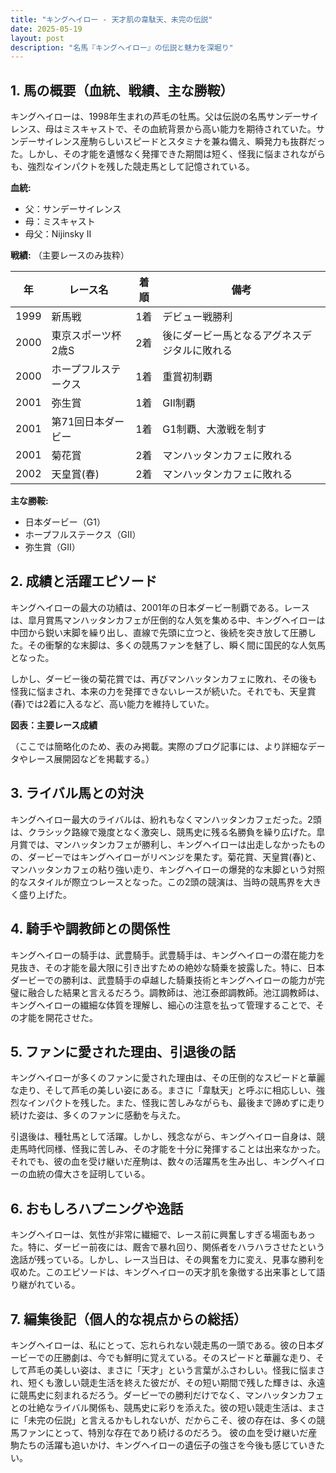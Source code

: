 ```yaml
---
title: "キングヘイロー - 天才肌の韋駄天、未完の伝説"
date: 2025-05-19
layout: post
description: "名馬『キングヘイロー』の伝説と魅力を深堀り"
---
```


## 1. 馬の概要（血統、戦績、主な勝鞍）

キングヘイローは、1998年生まれの芦毛の牡馬。父は伝説の名馬サンデーサイレンス、母はミスキャストで、その血統背景から高い能力を期待されていた。サンデーサイレンス産駒らしいスピードとスタミナを兼ね備え、瞬発力も抜群だった。しかし、その才能を遺憾なく発揮できた期間は短く、怪我に悩まされながらも、強烈なインパクトを残した競走馬として記憶されている。

**血統:**

* 父：サンデーサイレンス
* 母：ミスキャスト
* 母父：Nijinsky II

**戦績:** （主要レースのみ抜粋）

| 年 | レース名             | 着順 | 備考                                      |
|---|----------------------|-----|-------------------------------------------|
| 1999 | 新馬戦             | 1着 | デビュー戦勝利                           |
| 2000 | 東京スポーツ杯2歳S | 2着 | 後にダービー馬となるアグネスデジタルに敗れる |
| 2000 | ホープフルステークス | 1着 | 重賞初制覇                               |
| 2001 | 弥生賞             | 1着 | GII制覇                                   |
| 2001 | 第71回日本ダービー   | 1着 | G1制覇、大激戦を制す                     |
| 2001 | 菊花賞             | 2着 | マンハッタンカフェに敗れる                |
| 2002 | 天皇賞(春)         | 2着 | マンハッタンカフェに敗れる                |


**主な勝鞍:**

* 日本ダービー（G1）
* ホープフルステークス（GII）
* 弥生賞（GII）


## 2. 成績と活躍エピソード

キングヘイローの最大の功績は、2001年の日本ダービー制覇である。レースは、皐月賞馬マンハッタンカフェが圧倒的な人気を集める中、キングヘイローは中団から鋭い末脚を繰り出し、直線で先頭に立つと、後続を突き放して圧勝した。その衝撃的な末脚は、多くの競馬ファンを魅了し、瞬く間に国民的な人気馬となった。

しかし、ダービー後の菊花賞では、再びマンハッタンカフェに敗れ、その後も怪我に悩まされ、本来の力を発揮できないレースが続いた。それでも、天皇賞(春)では2着に入るなど、高い能力を維持していた。

**図表：主要レース成績**

（ここでは簡略化のため、表のみ掲載。実際のブログ記事には、より詳細なデータやレース展開図などを掲載する。）


## 3. ライバル馬との対決

キングヘイロー最大のライバルは、紛れもなくマンハッタンカフェだった。2頭は、クラシック路線で幾度となく激突し、競馬史に残る名勝負を繰り広げた。皐月賞では、マンハッタンカフェが勝利し、キングヘイローは出走しなかったものの、ダービーではキングヘイローがリベンジを果たす。菊花賞、天皇賞(春)と、マンハッタンカフェの粘り強い走り、キングヘイローの爆発的な末脚という対照的なスタイルが際立つレースとなった。この2頭の競演は、当時の競馬界を大きく盛り上げた。


## 4. 騎手や調教師との関係性

キングヘイローの騎手は、武豊騎手。武豊騎手は、キングヘイローの潜在能力を見抜き、その才能を最大限に引き出すための絶妙な騎乗を披露した。特に、日本ダービーでの勝利は、武豊騎手の卓越した騎乗技術とキングヘイローの能力が完璧に融合した結果と言えるだろう。調教師は、池江泰郎調教師。池江調教師は、キングヘイローの繊細な体質を理解し、細心の注意を払って管理することで、その才能を開花させた。


## 5. ファンに愛された理由、引退後の話

キングヘイローが多くのファンに愛された理由は、その圧倒的なスピードと華麗な走り、そして芦毛の美しい姿にある。まさに「韋駄天」と呼ぶに相応しい、強烈なインパクトを残した。また、怪我に苦しみながらも、最後まで諦めずに走り続けた姿は、多くのファンに感動を与えた。

引退後は、種牡馬として活躍。しかし、残念ながら、キングヘイロー自身は、競走馬時代同様、怪我に苦しみ、その才能を十分に発揮することは出来なかった。それでも、彼の血を受け継いだ産駒は、数々の活躍馬を生み出し、キングヘイローの血統の偉大さを証明している。


## 6. おもしろハプニングや逸話

キングヘイローは、気性が非常に繊細で、レース前に興奮しすぎる場面もあった。特に、ダービー前夜には、厩舎で暴れ回り、関係者をハラハラさせたという逸話が残っている。しかし、レース当日は、その興奮を力に変え、見事な勝利を収めた。このエピソードは、キングヘイローの天才肌を象徴する出来事として語り継がれている。


## 7. 編集後記（個人的な視点からの総括）

キングヘイローは、私にとって、忘れられない競走馬の一頭である。彼の日本ダービーでの圧勝劇は、今でも鮮明に覚えている。そのスピードと華麗な走り、そして芦毛の美しい姿は、まさに「天才」という言葉がふさわしい。怪我に悩まされ、短くも激しい競走生活を終えた彼だが、その短い期間で残した輝きは、永遠に競馬史に刻まれるだろう。ダービーでの勝利だけでなく、マンハッタンカフェとの壮絶なライバル関係も、競馬史に彩りを添えた。彼の短い競走生活は、まさに「未完の伝説」と言えるかもしれないが、だからこそ、彼の存在は、多くの競馬ファンにとって、特別な存在であり続けるのだろう。  彼の血を受け継いだ産駒たちの活躍も追いかけ、キングヘイローの遺伝子の強さを今後も感じていきたい。
